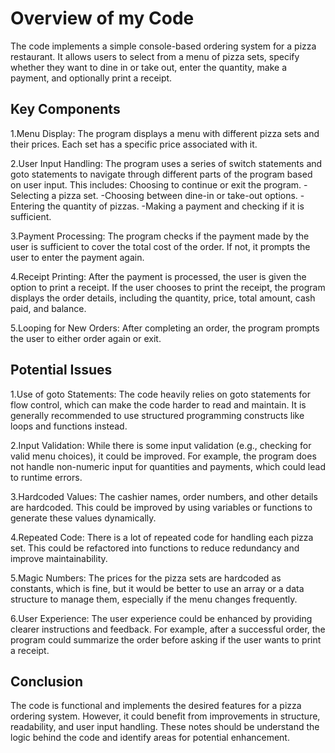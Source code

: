 # Overview of my Code

The code implements a simple console-based ordering system for a pizza restaurant. It allows users to select from a menu of pizza sets, specify whether they want to dine in or take out, enter the quantity, make a payment, and optionally print a receipt.

## Key Components

1.Menu Display: The program displays a menu with different pizza sets and their prices. Each set has a specific price associated with it.

2.User Input Handling: The program uses a series of switch statements and goto statements to navigate through different parts of the program based on user input. This includes:
Choosing to continue or exit the program.
-Selecting a pizza set.
-Choosing between dine-in or take-out options.
-Entering the quantity of pizzas.
-Making a payment and checking if it is sufficient.

3.Payment Processing: The program checks if the payment made by the user is sufficient to cover the total cost of the order. If not, it prompts the user to enter the payment again.

4.Receipt Printing: After the payment is processed, the user is given the option to print a receipt. If the user chooses to print the receipt, the program displays the order details, including the quantity, price, total amount, cash paid, and balance.

5.Looping for New Orders: After completing an order, the program prompts the user to either order again or exit.

## Potential Issues

1.Use of goto Statements: The code heavily relies on goto statements for flow control, which can make the code harder to read and maintain. It is generally recommended to use structured programming constructs like loops and functions instead.

2.Input Validation: While there is some input validation (e.g., checking for valid menu choices), it could be improved. For example, the program does not handle non-numeric input for quantities and payments, which could lead to runtime errors.

3.Hardcoded Values: The cashier names, order numbers, and other details are hardcoded. This could be improved by using variables or functions to generate these values dynamically.

4.Repeated Code: There is a lot of repeated code for handling each pizza set. This could be refactored into functions to reduce redundancy and improve maintainability.

5.Magic Numbers: The prices for the pizza sets are hardcoded as constants, which is fine, but it would be better to use an array or a data structure to manage them, especially if the menu changes frequently.

6.User Experience: The user experience could be enhanced by providing clearer instructions and feedback. For example, after a successful order, the program could summarize the order before asking if the user wants to print a receipt.

## Conclusion

The code is functional and implements the desired features for a pizza ordering system. However, it could benefit from improvements in structure, readability, and user input handling. These notes should be understand the logic behind the code and identify areas for potential enhancement.
